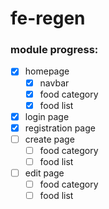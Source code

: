 # fe-regen

### module progress:
- [x] homepage
    - [x] navbar
    - [x] food category
    - [x] food list
- [x] login page
- [x] registration page
- [ ] create page
    - [ ] food category
    - [ ] food list
- [ ] edit page
    - [ ] food category
    - [ ] food list
